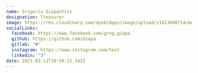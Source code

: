 ```yaml
---
name: Grigoris Giapantzis
designation: Treasurer
image: https://res.cloudinary.com/dyeki9pps/image/upload/v1613040714/members/giapantzis.jp2
socialLinks:
  facebook: https://www.facebook.com/greg.giapa
  github: https://github.com/Giapa
  gitlab: "#"
  instagram: https://www.instagram.com/test
  linkedin: "3"
date: 2021-02-11T10:50:21.342Z
---
```

